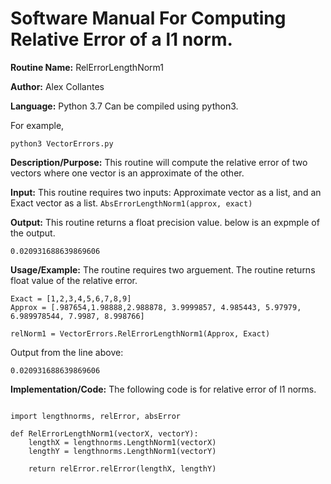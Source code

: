 # Software Manual For Computing Relative Error of a l1 norm.

**Routine Name:** RelErrorLengthNorm1
 
**Author:** Alex Collantes
 
**Language:** Python 3.7 Can be compiled using python3.

For example,

`python3 VectorErrors.py`

**Description/Purpose:** This routine will compute the relative error of two vectors where one vector is an approximate of the other.

**Input:** This routine requires two inputs: Approximate vector as a list, and an Exact vector as a list.
`AbsErrorLengthNorm1(approx, exact)`

**Output:** This routine returns a float precision value. below is an expmple of the output.
```
0.020931688639869606
```

**Usage/Example:** The routine requires two arguement. The routine returns float value of the relative error.
```python3
Exact = [1,2,3,4,5,6,7,8,9]
Approx = [.987654,1.98888,2.988878, 3.9999857, 4.985443, 5.97979, 6.989978544, 7.9987, 8.998766]

relNorm1 = VectorErrors.RelErrorLengthNorm1(Approx, Exact)
 ```
Output from the line above:

`0.020931688639869606`

**Implementation/Code:** The following code is for relative error of l1 norms.

```python3

import lengthnorms, relError, absError

def RelErrorLengthNorm1(vectorX, vectorY):
    lengthX = lengthnorms.LengthNorm1(vectorX)
    lengthY = lengthnorms.LengthNorm1(vectorY)

    return relError.relError(lengthX, lengthY)

```
